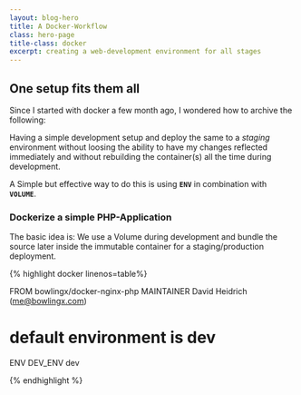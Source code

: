 ```yaml
---
layout: blog-hero
title: A Docker-Workflow
class: hero-page
title-class: docker
excerpt: creating a web-development environment for all stages
---
```


## One setup fits them all 

Since I started with docker a few month ago, I wondered how to archive the following: 

Having a simple development setup and deploy the same to a _staging_ environment without loosing the ability to
have my changes reflected immediately and without rebuilding the container(s) all the time during development.

A Simple but effective way to do this is using **`ENV`** in combination with **`VOLUME`**.

### Dockerize a simple PHP-Application

The basic idea is: We use a Volume during development and bundle the source later inside the immutable container 
for a staging/production deployment.

{% highlight docker linenos=table%}

FROM bowlingx/docker-nginx-php
MAINTAINER David Heidrich (me@bowlingx.com)

# default environment is dev
ENV DEV_ENV dev

{% endhighlight %}